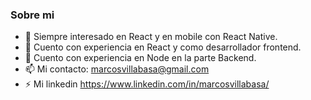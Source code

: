 
### Sobre mi

- 🔭 Siempre interesado en React y en mobile con React Native. 
- 🌱 Cuento con experiencia en React y como desarrollador frontend.
- 🌱 Cuento con experiencia en Node en la parte Backend.
- 📫 Mi contacto: marcosvillabasa@gmail.com
- ⚡ Mi linkedin https://www.linkedin.com/in/marcosvillabasa/

